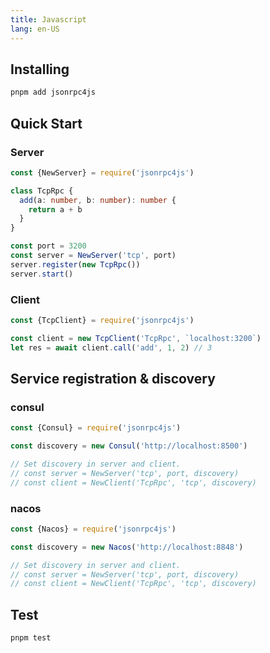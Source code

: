 ```yaml
---
title: Javascript
lang: en-US
---
```


## Installing

```bash
pnpm add jsonrpc4js
```

## Quick Start

### Server

```ts
const {NewServer} = require('jsonrpc4js')

class TcpRpc {
  add(a: number, b: number): number {
    return a + b
  }
}

const port = 3200
const server = NewServer('tcp', port)
server.register(new TcpRpc())
server.start()
```

### Client

```ts
const {TcpClient} = require('jsonrpc4js')

const client = new TcpClient('TcpRpc', `localhost:3200`)
let res = await client.call('add', 1, 2) // 3
```

## Service registration & discovery

### consul

```ts
const {Consul} = require('jsonrpc4js')

const discovery = new Consul('http://localhost:8500')

// Set discovery in server and client.
// const server = NewServer('tcp', port, discovery)
// const client = NewClient('TcpRpc', 'tcp', discovery)
```

### nacos

```ts
const {Nacos} = require('jsonrpc4js')

const discovery = new Nacos('http://localhost:8848')

// Set discovery in server and client.
// const server = NewServer('tcp', port, discovery)
// const client = NewClient('TcpRpc', 'tcp', discovery)
```

## Test

```bash
pnpm test
```